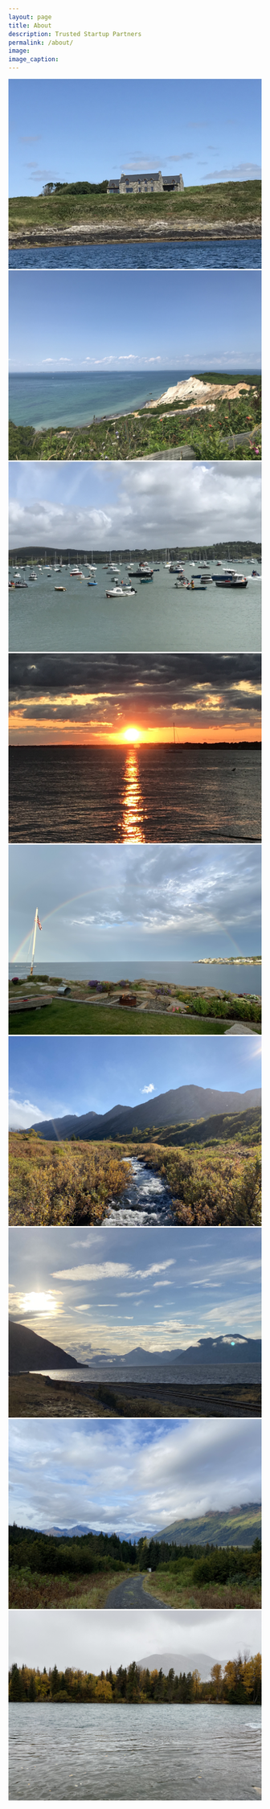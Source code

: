 ```yaml
---
layout: page
title: About
description: Trusted Startup Partners
permalink: /about/
image: 
image_caption: 
---
```


<div class="gallery-box">
  <div class="gallery">
    <img src="/images/about.2.jpg" loading="lazy">
    <img src="/images/about.3.jpg" loading="lazy">
    <img src="/images/about.4.jpg" loading="lazy">
    <img src="/images/about.5.jpg" loading="lazy">
    <img src="/images/about.6.jpg" loading="lazy">
    <img src="/images/about.7.jpg" loading="lazy">
    <img src="/images/about.8.jpg" loading="lazy">
    <img src="/images/about.9.jpg" loading="lazy">
    <img src="/images/about.10.jpg" loading="lazy">
  </div>
</div>

